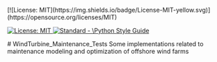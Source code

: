 <p align="left">
   [![License: MIT](https://img.shields.io/badge/License-MIT-yellow.svg)](https://opensource.org/licenses/MIT)

 <a href="https://opensource.org/licenses/MIT"><img src="https://img.shields.io/badge/License-MIT-yellow.svg" alt="License: MIT">
  <a href="https://standardjs.com"><img src="https://img.shields.io/badge/code_style-standard-brightgreen.svg" alt="Standard - \Python Style Guide"></a>
</p>
# WindTurbine_Maintenance_Tests
Some implementations related to maintenance modeling and optimization of offshore wind farms
